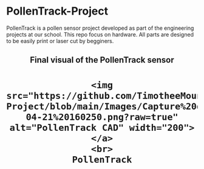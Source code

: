 # PollenTrack-Project
PollenTrack is a pollen sensor project developed as part of the engineering projects at our school.  This repo focus on hardware. All parts are designed to be easily print or laser cut by begginers.

<h2 align="center">Final visual of the PollenTrack sensor</h2>


<h1 align="center">
    
    <img src="https://github.com/TimotheeMounier/PollenTrack-Project/blob/main/Images/Capture%20d'%C3%A9cran%202024-04-21%20160250.png?raw=true" alt="PollenTrack CAD" width="200"></a>
    <br>
    PollenTrack
</h1>
